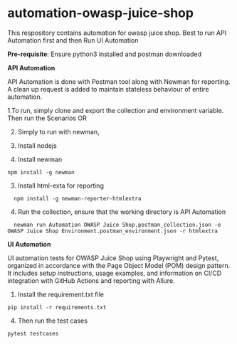 # automation-owasp-juice-shop

This respository contains automation for owasp juice shop.
Best to run API Automation first and then Run UI Automation

**Pre-requisite**: Ensure python3 installed and postman downloaded

**API Automation**

API Automation is done with Postman tool along with Newman for reporting.
A clean up request is added to maintain stateless behaviour of entire automation.

1.To run, simply clone and export the collection and environment variable. Then run the Scenarios
OR

2. Simply to run with newman, 

1. Install nodejs
2. Install newman
  ```
  npm install -g newman
  ```
3. Install html-exta for reporting
 ```
   npm install -g newman-reporter-htmlextra
 ```
4. Run the collection, ensure that the working directory is API Automation
```
  newman run Automation OWASP Juice Shop.postman_collection.json -e OWASP Juice Shop Environment.postman_environment.json -r htmlextra 

```


**UI Automation**


UI automation tests for OWASP Juice Shop using Playwright and Pytest, organized in accordance with the Page Object Model (POM) design pattern. It includes setup instructions, usage examples, and information on CI/CD integration with GitHub Actions and reporting with Allure.

1. Install the requirement.txt file
```
pip install -r requirements.txt
```

4. Then run the test cases

```
pytest testcases
```
